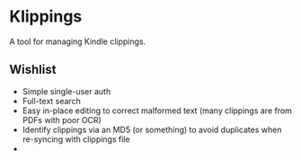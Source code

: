 # Klippings

A tool for managing Kindle clippings.

## Wishlist

 - Simple single-user auth
 - Full-text search
 - Easy in-place editing to correct malformed text (many clippings are from PDFs with poor OCR)
 - Identify clippings via an MD5 (or something) to avoid duplicates when re-syncing with clippings file
 - 